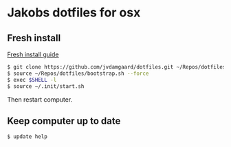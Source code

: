 # Jakobs dotfiles for osx

## Fresh install

[Fresh install guide](fresh-install-guide.md)

```bash
$ git clone https://github.com/jvdamgaard/dotfiles.git ~/Repos/dotfiles
$ source ~/Repos/dotfiles/bootstrap.sh --force
$ exec $SHELL -l
$ source ~/.init/start.sh
```

Then restart computer.

## Keep computer up to date

```bash
$ update help
```
